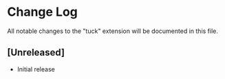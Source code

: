 # Change Log

All notable changes to the "tuck" extension will be documented in this file.

## [Unreleased]

- Initial release

